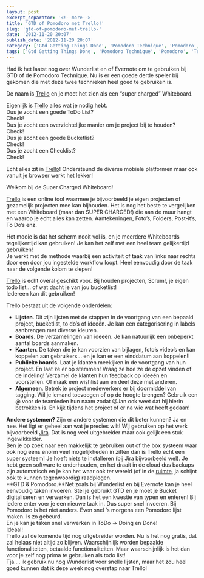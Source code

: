 ```yaml
---
layout: post
excerpt_separator: '<!--more-->'
title: 'GTD of Pomodoro met Trello!'
slug: 'gtd-of-pomodoro-met-trello-'
date: '2012-11-20 20:07'
publish_date: '2012-11-20 20:07'
category: ['Gtd Getting Things Done', 'Pomodoro Technique', 'Pomodoro', 'Trello', 'Development']
tags: ['Gtd Getting Things Done', 'Pomodoro Technique', 'Pomodoro', 'Trello', 'Development']
---
```

Had ik het laatst nog over Wunderlist en of Evernote om te gebruiken bij GTD
of de Pomodoro Technique. Nu is er een goede derde speler bij gekomen die met
deze twee technieken heel goed te gebruiken is.

De naam is [Trello](https://trello.com/) en je moet het zien als een “super
charged” Whiteboard.

Eigenlijk is [Trello](https://trello.com/) alles wat je nodig hebt.  
Dus je zocht een goede ToDo List?  
Check!  
Dus je zocht een overzichtelijke manier om je project bij te houden?  
Check!  
Dus je zocht een goede Bucketlist?  
Check!  
Dus je zocht een Checklist?  
Check!

Echt alles zit in [Trello](https://trello.com/)! Ondersteund de diverse
mobiele platformen maar ook vanuit je browser werkt het lekker!

Welkom bij de Super Charged Whiteboard!

[Trello](http://trello.com/) is een online tool waarmee je bijvoorbeeld je
eigen projecten of gezamelijk projecten mee kan bijhouden. Het is nog het
beste te vergelijken met een Whiteboard (maar dan SUPER CHARGED!) die aan de
muur hangt en waarop je echt alles kan zetten. Aantekeningen, Foto’s, Folders,
Post-it’s, To Do’s enz.

Het mooie is dat het scherm nooit vol is, en je meerdere Whiteboards
tegelijkertijd kan gebruiken! Je kan het zelf met een heel team gelijkertijd
gebruiken!  
Je werkt met de methode waarbij een activiteit of taak van links naar rechts
door een door jou ingestelde workflow loopt. Heel eenvoudig door de taak naar
de volgende kolom te slepen!

[Trello](http://trello.com/) is echt overal geschikt voor. Bij houden
projecten, Scrum!, je eigen todo list… of wat dacht je van jou bucketlist!  
Iedereen kan dit gebruiken!

Trello bestaat uit de volgende onderdelen:

  *  **Lijsten**. Dit zijn lijsten met de stappen in de voortgang van een bepaald project, bucketlist, to do’s of ideeën. Je kan een categorisering in labels aanbrengen met diverse kleuren.
  *  **Boards**. De verzamelingen van ideeën. Je kan natuurlijk een onbeperkt aantal boards aanmaken.
  *  **Kaarten**. De taken die je kan voorzien van bijlagen, foto’s video’s en kan koppelen aan gebruikers… en je kan er een einddatum aan koppelen!!
  *  **Publieke boards**. Laat je klanten meekijken in de voortgang van hun project. En laat ze er op stemmen! Vraag ze hoe ze de opzet vinden of de indeling! Verzamel de klanten hun feedback op ideeën en voorstellen. Of maak een wishlist aan en deel deze met anderen.
  *  **Algemeen**. Betrek je project medewerkers er bij doormiddel van tagging. Wil je iemand toevoegen of op de hoogte brengen? Gebruik een @ voor de teamleden hun naam zodat @Jan ook weet dat hij hierin betrokken is. En kijk tijdens het project of er na wie wat heeft gedaan!

 **Andere systemen?** Zijn er andere systemen die dit beter kunnen? Ja en nee.
Het ligt er geheel aan wat je precies wilt! Wij gebruiken op het werk
bijvoorbeeld
[Jira](http://www.atlassian.com/software/jira/overview?slide=jira-52). Dat is
nog veel uitgebreider maar ook gelijk een stuk ingewikkelder.  
Ben je op zoek naar een makkelijk te gebruiken out of the box systeem waar ook
nog eens enorm veel mogelijkheden in zitten dan is Trello echt een super
systeem! Je hoeft niets te installeren (bij Jira bijvoorbeeld wel). Je hebt
geen software te onderhouden, en het draait in de cloud dus backups zijn
automatisch en je kan het waar ook ter wereld (of in de
[ruimte](http://en.wikipedia.org/wiki/Interplanetary_Internet), ja schijnt ook
te kunnen tegenwoordig) raadplegen.  
 **GTD & Pomodoro.**Net zoals bij Wunderlist en bij Evernote kan je heel
eenvoudig taken invoeren. Stel je gebruikt GTD en je moet je Bucket
digitaliseren en verwerken. Dan is het een kwestie van typen en enteren! Bij
iedere enter voer je een nieuwe taak in. Dus super snel invoeren. Bij Pomodoro
is het niet anders. Even snel ‘s morgens een Pomodoro lijst maken. Is zo
gebeurd.  
En je kan je taken snel verwerken in ToDo -> Doing en Done!  
Ideaal!  
Trello zal de komende tijd nog uitgebreider worden. Nu is het nog gratis, dat
zal helaas niet altijd zo blijven. Waarschijnlijk worden bepaalde
functionaliteiten, betaalde functionaliteiten. Maar waarschijnlijk is het dan
voor je zelf nog prima te gebruiken als todo list!  
Tja…. ik gebruik nu nog Wunderlist voor snelle lijsten, maar het zou heel goed
kunnen dat ik deze week nog overstap naar Trello!

